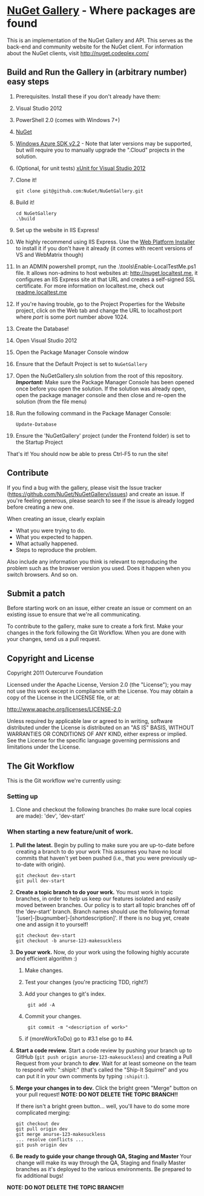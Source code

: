 [NuGet Gallery](http://nuget.org/) - Where packages are found 
=======================================================================
This is an implementation of the NuGet Gallery and API. This serves as the back-end and community 
website for the NuGet client. For information about the NuGet clients, visit http://nuget.codeplex.com/

## Build and Run the Gallery in (arbitrary number) easy steps

1. Prerequisites. Install these if you don't already have them:
 1. Visual Studio 2012
 2. PowerShell 2.0 (comes with Windows 7+)
 3. [NuGet](http://docs.nuget.org/docs/start-here/installing-nuget)
 4. [Windows Azure SDK v2.2](http://www.microsoft.com/windowsazure/sdk/) - Note that later versions may be supported, but will require you to manually upgrade the ".Cloud" projects in the solution.
 5. (Optional, for unit tests) [xUnit for Visual Studio 2012](http://visualstudiogallery.msdn.microsoft.com/463c5987-f82b-46c8-a97e-b1cde42b9099)
2. Clone it!
    
    ```git clone git@github.com:NuGet/NuGetGallery.git```
3. Build it!
    
    ```
    cd NuGetGallery
    .\build
    ```
4. Set up the website in IIS Express!
 1. We highly recommend using IIS Express. Use the [Web Platform Installer](microsoft.com/web) to install it if you don't have it already (it comes with recent versions of VS and WebMatrix though)
 2. In an ADMIN powershell prompt, run the .\tools\Enable-LocalTestMe.ps1 file. It allows non-admins to host websites at: http://nuget.localtest.me, it configures an IIS Express site at that URL and creates a self-signed SSL certificate. For more information on localtest.me, check out [readme.localtest.me](readme.localtest.me)
 3. If you're having trouble, go to the Project Properties for the Website project, click on the Web tab and change the URL to localhost:port where _port_ is some port number above 1024.

5. Create the Database!
 1. Open Visual Studio 2012
 2. Open the Package Manager Console window
 3. Ensure that the Default Project is set to `NuGetGallery`
 4. Open the NuGetGallery.sln solution from the root of this repository. ***Important:*** Make sure the Package Manager Console has been opened once before you open the solution. If the solution was already open, open the package manager console and then close and re-open the solution (from the file menu)
 5. Run the following command in the Package Manager Console:
 
    ```
    Update-Database
    ```
 6. Ensure the 'NuGetGallery' project (under the Frontend folder) is set to the Startup Project
  

That's it! You should now be able to press Ctrl-F5 to run the site!

## Contribute
If you find a bug with the gallery, please visit the Issue tracker (https://github.com/NuGet/NuGetGallery/issues) and 
create an issue. If you're feeling generous, please search to see if the issue is already logged before creating a 
new one.

When creating an issue, clearly explain
* What you were trying to do.
* What you expected to happen.
* What actually happened.
* Steps to reproduce the problem.

Also include any information you think is relevant to reproducing the problem such as the browser version you used. 
Does it happen when you switch browsers. And so on.

## Submit a patch
Before starting work on an issue, either create an issue or comment on an existing issue to ensure that we're all 
communicating.

To contribute to the gallery, make sure to create a fork first. Make your changes in the fork following 
the Git Workflow. When you are done with your changes, send us a pull request.

## Copyright and License
Copyright 2011 Outercurve Foundation

Licensed under the Apache License, Version 2.0 (the "License"); you may not use this work except in compliance with 
the License. You may obtain a copy of the License in the LICENSE file, or at:

http://www.apache.org/licenses/LICENSE-2.0

Unless required by applicable law or agreed to in writing, software distributed under the License is distributed on 
an "AS IS" BASIS, WITHOUT WARRANTIES OR CONDITIONS OF ANY KIND, either express or implied. See the License for the 
specific language governing permissions and limitations under the License.

## The Git Workflow

This is the Git workflow we're currently using:

### Setting up

1. Clone and checkout the following branches (to make sure local copies are made): 'dev', 'dev-start'

### When starting a new feature/unit of work.
    
1.  __Pull the latest.__
    Begin by pulling to make sure you are up-to-date before creating a branch to do your work 
    This assumes you have no local commits that haven't yet been pushed (i.e., that you were 
    previously up-to-date with origin).
    
        git checkout dev-start
        git pull dev-start
    
2.  __Create a topic branch to do your work.__
    You must work in topic branches, in order to help us keep our features isolated and easily moved between branches.
    Our policy is to start all topic branches off of the 'dev-start' branch. 
    Branch names should use the following format '[user]-[bugnumber]-[shortdescription]'. If there is no bug yet, 
    create one and assign it to yourself!

        git checkout dev-start
        git checkout -b anurse-123-makesuckless
    
3.  __Do your work.__
    Now, do your work using the following highly accurate and efficient algorithm :)

    1. Make changes.
    2. Test your changes (you're practicing TDD, right?)
    3. Add your changes to git's index.
        
            git add -A

    4. Commit your changes.
        
            git commit -m "<description of work>"
        
    5. if (moreWorkToDo) go to #3.1 else go to #4.

4.  __Start a code review.__
    Start a code review by pushing your branch up to GitHub (```git push origin anurse-123-makesuckless```) and 
    creating a Pull Request from your branch to ***dev***. Wait for at least someone on the team to respond with: ":shipit:" (that's called the
    "Ship-It Squirrel" and you can put it in your own comments by typing ```:shipit:```).

5.  __Merge your changes in to dev.__
    Click the bright green "Merge" button on your pull request! **NOTE: DO NOT DELETE THE TOPIC BRANCH!!**

    If there isn't a bright green button... well, you'll have to do some more complicated merging:

        git checkout dev
        git pull origin dev
        git merge anurse-123-makesuckless
        ... resolve conflicts ...
        git push origin dev
    
6.  __Be ready to guide your change through QA, Staging and Master__
    Your change will make its way through the QA, Staging and finally Master branches as it's deployed to the various environments. Be prepared to fix additional bugs!

**NOTE: DO NOT DELETE THE TOPIC BRANCH!!**
